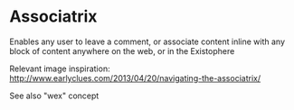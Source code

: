 Associatrix
===========

Enables any user to leave a comment, or associate content inline with any block of content anywhere on the web, or in the Existophere

Relevant image inspiration: http://www.earlyclues.com/2013/04/20/navigating-the-associatrix/

See also "wex" concept
